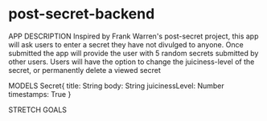 # post-secret-backend
APP DESCRIPTION
Inspired by Frank Warren's post-secret project, this app will ask users to enter a secret they have not divulged to anyone. Once submitted the app will provide the user with 5 random secrets submitted by other users. Users will have the option to change the juiciness-level of the secret, or permanently delete a viewed secret



MODELS
Secret{
    title: String
    body: String
    juicinessLevel: Number
    timestamps: True
}


STRETCH GOALS